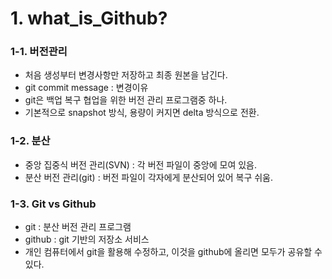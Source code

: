 # 1. what_is_Github?
### 1-1. 버전관리
- 처음 생성부터 변경사항만 저장하고 최종 원본을 남긴다.
- git commit message : 변경이유
- git은 백업 복구 협업을 위한 버전 관리 프로그램중 하나.
- 기본적으로 snapshot 방식, 용량이 커지면 delta 방식으로 전환.
### 1-2. 분산
- 중앙 집중식 버전 관리(SVN) : 각 버전 파일이 중앙에 모여 있음.
- 분산 버전 관리(git) : 버전 파일이 각자에게 분산되어 있어 복구 쉬움.
### 1-3. Git vs Github
- git : 분산 버전 관리 프로그램
- github : git 기반의 저장소 서비스
- 개인 컴퓨터에서 git을 활용해 수정하고, 이것을 github에 올리면 모두가 공유할 수 있다.